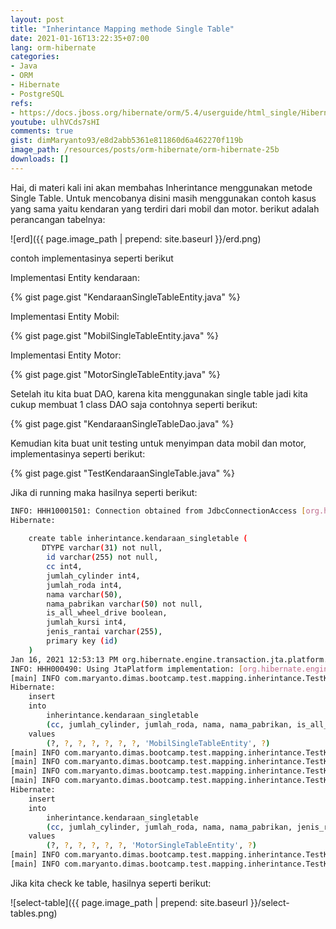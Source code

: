 ```yaml
---
layout: post
title: "Inherintance Mapping methode Single Table"
date: 2021-01-16T13:22:35+07:00
lang: orm-hibernate
categories:
- Java
- ORM
- Hibernate
- PostgreSQL
refs: 
- https://docs.jboss.org/hibernate/orm/5.4/userguide/html_single/Hibernate_User_Guide.html#entity-inheritance-single-table
youtube: ulhVCds7sHI
comments: true
gist: dimMaryanto93/e8d2abb5361e811860d6a462270f119b
image_path: /resources/posts/orm-hibernate/orm-hibernate-25b
downloads: []
---
```


Hai, di materi kali ini akan membahas Inherintance menggunakan metode Single Table. Untuk mencobanya disini masih menggunakan contoh kasus yang sama yaitu kendaran yang terdiri dari mobil dan motor. berikut adalah perancangan tabelnya:

![erd]({{ page.image_path | prepend: site.baseurl }}/erd.png)

contoh implementasinya seperti berikut

Implementasi Entity kendaraan:

{% gist page.gist "KendaraanSingleTableEntity.java" %}

Implementasi Entity Mobil:

{% gist page.gist "MobilSingleTableEntity.java" %}

Implementasi Entity Motor:

{% gist page.gist "MotorSingleTableEntity.java" %}

Setelah itu kita buat DAO, karena kita menggunakan single table jadi kita cukup membuat 1 class DAO saja contohnya seperti berikut:

{% gist page.gist "KendaraanSingleTableDao.java" %}

Kemudian kita buat unit testing untuk menyimpan data mobil dan motor, implementasinya seperti berikut:

{% gist page.gist "TestKendaraanSingleTable.java" %}

Jika di running maka hasilnya seperti berikut:

```bash
INFO: HHH10001501: Connection obtained from JdbcConnectionAccess [org.hibernate.engine.jdbc.env.internal.JdbcEnvironmentInitiator$ConnectionProviderJdbcConnectionAccess@30f28b5] for (non-JTA) DDL execution was not in auto-commit mode; the Connection 'local transaction' will be committed and the Connection will be set into auto-commit mode.
Hibernate: 
    
    create table inherintance.kendaraan_singletable (
       DTYPE varchar(31) not null,
        id varchar(255) not null,
        cc int4,
        jumlah_cylinder int4,
        jumlah_roda int4,
        nama varchar(50),
        nama_pabrikan varchar(50) not null,
        is_all_wheel_drive boolean,
        jumlah_kursi int4,
        jenis_rantai varchar(255),
        primary key (id)
    )
Jan 16, 2021 12:53:13 PM org.hibernate.engine.transaction.jta.platform.internal.JtaPlatformInitiator initiateService
INFO: HHH000490: Using JtaPlatform implementation: [org.hibernate.engine.transaction.jta.platform.internal.NoJtaPlatform]
[main] INFO com.maryanto.dimas.bootcamp.test.mapping.inherintance.TestKendaraanSingleTable - connected!
Hibernate: 
    insert 
    into
        inherintance.kendaraan_singletable
        (cc, jumlah_cylinder, jumlah_roda, nama, nama_pabrikan, is_all_wheel_drive, jumlah_kursi, DTYPE, id) 
    values
        (?, ?, ?, ?, ?, ?, ?, 'MobilSingleTableEntity', ?)
[main] INFO com.maryanto.dimas.bootcamp.test.mapping.inherintance.TestKendaraanSingleTable - mobil: MobilSingleTableEntity(super=KendaraanSingleTableEntity(id=a010edcd-e33c-4e4e-b33e-75df8e3f1f31, nama=Honda BRIO, jumlahRoda=4, jumlahCylinder=4, cc=1000, namaPabrikan=PT. Honda Motor Company), jumlahKursi=4, allWheelDrive=false)
[main] INFO com.maryanto.dimas.bootcamp.test.mapping.inherintance.TestKendaraanSingleTable - destroy hibernate session!
[main] INFO com.maryanto.dimas.bootcamp.test.mapping.inherintance.TestKendaraanSingleTable - init hibernate session
[main] INFO com.maryanto.dimas.bootcamp.test.mapping.inherintance.TestKendaraanSingleTable - connected!
Hibernate: 
    insert 
    into
        inherintance.kendaraan_singletable
        (cc, jumlah_cylinder, jumlah_roda, nama, nama_pabrikan, jenis_rantai, DTYPE, id) 
    values
        (?, ?, ?, ?, ?, ?, 'MotorSingleTableEntity', ?)
[main] INFO com.maryanto.dimas.bootcamp.test.mapping.inherintance.TestKendaraanSingleTable - mobil: MotorSingleTableEntity(super=KendaraanSingleTableEntity(id=9e3515af-1138-4738-9a0c-d1bfa18f4360, nama=BMW S1000RR, jumlahRoda=2, jumlahCylinder=4, cc=1000, namaPabrikan=PT. BMW Motorrad), jenisRantai=Rantai)
[main] INFO com.maryanto.dimas.bootcamp.test.mapping.inherintance.TestKendaraanSingleTable - destroy hibernate session!
```

Jika kita check ke table, hasilnya seperti berikut:

![select-table]({{ page.image_path | prepend: site.baseurl }}/select-tables.png)